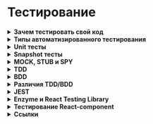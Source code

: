 # Тестирование

<details>

<summary><strong>Зачем тестировать свой код</strong></summary>

* ты продумываешь детали еще до реализации, это помогает абстрагироваться от кода и уловить непонятные моменты в ТЗ на самом раннем этапе
* помогают наладить коммуникацию между разными членами команды: разработчиком, тестировщиком, менеджером и тд.
* раньше отлавливаются ошибки в коде, а чем раньше поймана бага, тем дешевле ее пофиксить
* меньше переходов туда-обратно таска от разработчика к тестировщику, значит, таски быстрее доедут до прода и меньше придется переключаться между тасками
* разгружаете своих ручных тестировщиков. Регрессионное тестирование — процесс очень трудоемкий. Если все покрыто автотестами, им достаточно просто описать тест-кейсы, код могут написать автоматизатор или разработчик
* можно смелее делать рефакторинг
* хорошие тесты — это еще и документация, и они помогают быстрее адаптироваться новым членам команды
* очень важно при использовании Agile-методик потому что они подразумевают `непрерывную интеграцию (CI)` и `непрерывную доставку (Continuous Delivery/CD)` — слитый merge-request сразу идёт в production. Автоматизированные сборки, автоматизированное тестирование и т.д.

\


</details>

<details>

<summary><strong>Типы автоматизированного тестирования</strong></summary>

Существует сразу несколько различных типов автоматизированного тестирования программного обеспечения.\
Это - некоторые из наиболее распространенных

* `Unit-тестирование` — проверка работы отдельных модулей по отдельности. Изолированно тестируем мин. сущности.\
  Компонентное/Модульное/Unit тестирование часто смешивают, точную разницу установить трудно.\
  При юнит-тестировании мы используем реальные объекты и драйверы как функциональные параметры, в модульном тестировании Юнит-тестами называют проверки отдельных классов нашего приложения, и это `техника белого ящика`.\
  – как особые значения.Классы это тоже «составная часть, элемент чего-либо» => юнит-тестирование — это разновидность компонентного тестирования, чаще всего используемая разработчиками.\

* `Модульное тестирование` — проверка работы отдельных модулей по отдельности. Например: конкретная функция возвращает ожидаемое значение, и предоставляет некоторые известные входные данные.\

* `Компонентное тестирование` — проверяем работу отдельного компонента. Каждый компонент должен находиться в независимом и контролируемом состоянии.\
  Тестирование составных частей программы по отдельности, изолированно.\
  Модульное тестирование от компонентного отличается тем, что в компонентном используют реальные объекты и драйверы, а в модульном – конкретные значения.\

* `Тест на «запах дыма»` — для проверки работоспособности системы. Например, в React - приложении мы можем визуализировать основной компонент приложения и вызывать его через день. Если он отображается правильно, мы можем быть уверены в том, что наше приложение будет отображаться в браузере.\

* `Интеграционный тест` — для проверки того, что два модуля (или более) могут хорошо работать вместе. Например, можно запустить тест, чтобы убедиться, что сервер и база данных действительно обмениваются данными.\

* `Функциональный тест` — для проверки того, что система соответствует своей функциональной спецификации.\

* `Сквозное тестирование` — использует приложение так же, как оно будет использоваться в реальном мире. Вы можете использовать такой инструмент, как cypress для E2E тестов.\

* `Приемочный тест` — Обычно подобный тест осуществляет владелец бизнеса, чтобы убедиться в том, что система соответствует спецификациям.\

* `Тест производительности` — чтобы увидеть, как система работает при значительной нагрузке. В веб-интерфейсе речь обычно идет о том, как быстро приложение загружается в браузер пользователя.

**Ссылки**

* [Как протестировать React-приложения с помощью React Testing Library](https://www.internet-technologies.ru/articles/test-react-priloz-s-pom-react-testing-library.html)
* [Модульное, компонентное и юнит-тестирование](https://natalyarukol.ru/2011/05/15/modulnoe-komponentnoe-i-yunit-testir/)
* [Модульное/юнит/компонентное тестирование](https://github.com/VladislavEremeev/QA\_bible/blob/master/vidy-metody-urovni-testirovaniya/modulnoe-yunit-komponentnoe-testirovanie-module-unit-component-testing.md)

\


</details>

<details>

<summary><strong>Unit тесты</strong></summary>

Проверка работы отдельных модулей самих по себе. Тестируем минимальные сущности по отдельности.

Например:

* Отдельно проверяем наличие кнопки на экране
* Отдельно проверяем какой текст на ней выводится
* Отдельно проверяем корректно ли работает её нажатие

\


</details>

<details>

<summary><strong>Snapshot тесты</strong></summary>

Тесты, которые делают скриншот экрана (эталонный скриншот) и сравнивают с актуальным скриншотом, который делается во время прогона тестов.

\


</details>

<details>

<summary><strong>MOCK, STUB и SPY</strong></summary>

При тестировании часто приходится заменять настоящие объекты «заглушками», чтобы тесты были проще и прямолинейнее.\
Два основных вида таких «заглушек»:

* `Stub` — заменяют объекты, но сами ничего не проверяют.
  * Их реализация простая, а зачастую — даже ничего не делает вовсе.
  * Нужны, чтобы заменить собой зависимость в системе и упростить окружение для тестов.
* `Mock` — тоже заменяют зависимости, но при этом позволяют проверять предположения.
  * Могут следить за вызовами методов, аргументами этих вызовов и т. д.
  * Моки удобны при тестировании функций с побочными эффектами
* `Spy` — следят за тем, какие функции у зависимостей вызываются.
  * По желанию могут также имитировать возвращаемые значения для этих методов
  * можно рассматривать как разновидность `Mock`

`Фиктивные объекты` — объекты-заменители зависимостей для тестируемых функций. Они реализуют те же интерфейсы, что и настоящие зависимости, но сильно проще в реализации.

Фиктивные объекты можно представить как беговые дорожки, которые заменяют собой настоящий большой парк. Только стабы — это дорожки попроще: крутящаяся лента без дисплея и настроек; а моки — дорожки, которые следят за темпом, ускорением, сердцебиением и т.д.

И стабы, и моки помогают избежать «постройки целого парка» при тестировании, но стабы нужны лишь для того, чтобы просто было, где бегать, а моки — чтобы знать, как именно проходила пробежка.

**«Если можно не мокать — лучше не мокать»** — чем меньше инфраструктуры для тестирования и объектов, за которыми надо следить и обновлять, тем быстрее и проще будет проходить работа с тестами.

**Ссылки**

* [Дока - Фиктивные объекты и данные, моки, стабы](https://doka.guide/js/testing-and-fake-objects/)

\


</details>

<details>

<summary><strong>TDD</strong></summary>

`Test Driven Development` — разработка через тестирование Подход, когда вначале пишутся тесты, а потом разрабатывается кусок программы из удовлетворяющий Хорошо подходит для `юнит-тестирования` (проверка работы отдельных модулей самих по себе). `TDD` проверяет работу функций.

**Юнит-тесты**\
Система состоит из маленьких блоков, функций (компоненты, селекторы, редьюсеры...). Каждый из них тестируем

**Преимущества**\


* Программа будет удобной (в частности её интерфейсы) — мы начинаем ей пользоваться до того как создали. А не «создали, теперь придумаем как её удобно использовать»
* Будет стройная модульная архитектура (иначе тестами не покроешь)
* Будет 100% покрытие тестами
* Тестирование и дебаг становится простым
* Можем отследить что возникли какие-то сайд-эффекты и побочные баги в связи с вводом новой функциональности. Есть 5 фич, все работают. Добавили шестую - одна из первых пяти сломалась. Так могли бы и не заметить - но тесты выявят проблему.
* В результате время на разработку уменьшается, т.к. правок меньше, режим дебага упрощается и логика изначально продумывается лучше.

**Недостатки**

* если заказчик не сказал точные требования - затраты времени будут большими. Когда даже ещё непонятно - как это будет работать (сегодня сказали «сделайте желтое», завтра: «пофиг на цвет, делайте прямоугольное»).

\


</details>

<details>

<summary><strong>BDD</strong></summary>

`Behavior Driven Development` — разработка на основе поведения Расширение TDD-подхода. Хорошо подходит для тестирования `интеграционного` (как отдельные модули работают друг с другом) и `e2e` (проверка всей системы целиком). `BDD` проверяет пользовательские сценарии.

\


</details>

<details>

<summary><strong>Различия TDD/BDD</strong></summary>

* `TDD` хорошо подходит для юнит-тестирования, т.е. для проверки работы отдельных модулей самих по себе.
* `BDD` хорошо подходит для тестирования `интеграционного` (как отдельные модули работают друг с другом) и `e2e` (проверка всей системы целиком).
* `TDD`: тесты сразу реализуются в коде,
* `BDD` чаще всего описываются шаги на языке, понятном всем, а не только разработчикам.
* `TDD`: юнит-тесты пишут сами разработчики.
* `BDD` требует объедения усилий разных членов команды. Обычно тест-кейсы (шаги) описываются ручным тестировщиком или аналитиком и воплощаются в код тестировщиком-автоматизатором. В нашей команде мы (фронтенедеры) описываем шаги вместе с тестировщиками, а код тестов пишет фронтенд-команда.
* `TDD` проверяет работу функций
* `BDD` проверяет пользовательские сценарии.

\


</details>

<details>

<summary><strong>JEST</strong></summary>

Среда запуска тестов JavaScript, фрэймворк.\
В `CreateReactApp` встроена изначально.

Разработана Facebook

Это фреймворк, разработанный с учетом простоты и предлагающий мощный и элегантный API для создания изолированных тестов, сравнения снимков, фиксации, покрытия тестами и многого другого.

Jest — это раннер на основе Node. Это означает, что тесты всегда выполняются в среде Node, а не в реальном браузере.

* [Hexlet - JS: React. Тестирование](https://ru.hexlet.io/courses/js-react/lessons/tests/theory\_unit)
* [Habr - React: тестируем компоненты с помощью Jest и Testing Library](https://habr.com/ru/company/timeweb/blog/670480/)
* [Тестирование компонентов в React с использованием Jest: основы](https://code.tutsplus.com/ru/articles/testing-components-in-react-using-jest-the-basics--cms-28934)
* [IT-Kamasutra #92 - Тестируем компоненты, тесты, react-test-renderer](https://youtu.be/Kyc\_Z\_2b2Hc)
* [IT-Kamasutra #92 - как протестить APP](https://youtu.be/Kyc\_Z\_2b2Hc?t=1653)
* [Habr - React: тестируем компоненты с помощью Jest и Testing Library](https://habr.com/ru/company/timeweb/blog/670480/)
* [Hexlet - Unit-тестирование React](https://ru.hexlet.io/courses/js-react/lessons/tests/theory\_unit)
* [Тестирование компонентов в React с использованием Jest: основы](https://code.tutsplus.com/ru/articles/testing-components-in-react-using-jest-the-basics--cms-28934)
* [Как протестировать React-приложения с помощью React Testing Library](https://www.internet-technologies.ru/articles/test-react-priloz-s-pom-react-testing-library.html)

**Пример**

```js
describe('ProductHeader', () => {

  it('passing test', () => {
    expect(true).toBeTruthy();
  })

  it('failing test', () => {
    expect(false).toBeTruthy();
  })
})
```

**Описание**

* Набор тестов начинается с блока `describe` — глобальная функция Jest, принимает два параметра:
  * название набора тестов,
  * фактическая реализация.\

*   `it()` — каждый `it()` в наборе тестов соответствует тесту или спецификации.\


    * ```js
      it('failing test', () => {
         expect(false).toBeTruthy();
      })
      ```

    ```
    ```
* `matchers` — сопоставители для сравнения значений. Используются для проверки равенства, сравнения двух чисел или строк и проверки правильности выражений.
  * Список популярных матчей в Jest:
    * toBe();
    * toBeNull()
    * toBeDefined()
    * toBeUndefined()
    * toBeTruthy ()
    * toBeFalsy()
    * toBeGreaterThan()
    * toBeLesserThan()
    * toMatch()
    * toContain()
  * [Справочник](https://jestjs.io/docs/en/using-matchers)
  * Пример:
    * ```js
      test('two plus two is four', () => {
        expect(2 + 2).toBe(4);
      });
      ```
* `expects` — ожидание. Утверждение, которое либо возвращает `true` / `false`.
  * Когда все утверждения в спецификации верны, говорят, что они прошли. В противном случае тест считается неудачным.
  * Тест содержит одно или несколько ожиданий, которые проверяют состояние кода.\

  * `expects(true).toBeTruthy();`
* Запуск набора тестов в «Create React APP» - `yarn test`

\


</details>

<details>

<summary><strong>Enzyme и React Testing Library</strong></summary>

Когда дело доходит до тестирования React-приложений, есть сразу несколько возможных вариантов, наиболее распространенными из которых являются `Enzyme` и `React Testing Library`.

**React Testing Library**

Библиотека для тестирования JavaScript, созданная специально для тестирования компонентов React.\
Имитирует взаимодействие пользователя с изолированными компонентами и утверждает их выходные данные, чтобы гарантировать правильное поведение пользовательского интерфейса.

В `CreateReactApp` надо устанавливать отдельно?\
Официальная рекомендация команды разработчиков React.

Если вы хотите протестировать компоненты отдельно от дочерних компонентов, которые они отображают, мы рекомендуем использовать react-testing-library. react-testing-library— это библиотека для тестирования компонентов React таким образом, чтобы они были похожи на то, как эти компоненты используются конечными пользователями. Он хорошо подходит для модульного, интеграционного и сквозного тестирования компонентов и приложений React. Он работает более непосредственно с узлами DOM, и поэтому рекомендуется использовать с jest-dom для улучшенных утверждений.

React Testing Library является подмножеством семейства пакетов @testing-library. Ее философия очень проста. Вашим пользователям все равно, используете ли вы redux или context для управления состоянием. Они меньше заботятся о простоте хуков или о различии между классом и функциональными компонентами. Они просто хотят, чтобы приложение работало определенным образом. Поэтому не удивительно, что основным руководящим принципом этой библиотеки является:

«Чем больше ваши тесты похожи на то, как используется ваше программное обеспечение, тем больше уверенности они могут вам дать».

Поэтому, что бы вы ни делали, помните о конечных пользователях и тестируйте приложение так, как они будут его использовать или уже используют.

Выбор React Testing Library предоставляет целый ряд преимуществ. Во-первых, с ней гораздо легче начать работать. Каждый новый проект React, загруженный с помощью Create-React-App,поставляется с настроенными React Testing Library и Jest. Документация React также рекомендует этот инструмент в качестве библиотеки тестирования. Наконец, руководящий принцип имеет большой смысл - функциональность, а не детали реализации.

\


</details>

<details>

<summary><strong>Тестирование React-component</strong></summary>

См. «React - Тестирование React-component»

\


</details>

<details>

<summary><strong>Ссылки</strong></summary>

* [Что такое TDD и BDD на пальцах, и что должен знать о них фронтендер](https://medium.com/@lucyhackwrench/%D1%87%D1%82%D0%BE-%D1%82%D0%B0%D0%BA%D0%BE%D0%B5-tdd-%D0%B8-bdd-%D0%BD%D0%B0-%D0%BF%D0%B0%D0%BB%D1%8C%D1%86%D0%B0%D1%85-%D0%B8-%D1%87%D1%82%D0%BE-%D0%B4%D0%BE%D0%BB%D0%B6%D0%B5%D0%BD-%D0%B7%D0%BD%D0%B0%D1%82%D1%8C-%D0%BE-%D0%BD%D0%B8%D1%85-%D1%84%D1%80%D0%BE%D0%BD%D1%82%D0%B5%D0%BD%D0%B4%D0%B5%D1%80-701a10e06bb9)
* [IT-ликбез из тачилы. TDD - Разработка посредством тестирования](https://youtu.be/LGgMD\_Evz\_M)
* [IT-Kamasutra #89 - Тесты, jest, tdd, тестируем reducer - React JS](https://youtu.be/fJlx8B9cU7w)
* [https://learn.javascript.ru/testing-mocha - Автоматическое тестирование c использованием фреймворка Mocha](https://learn.javascript.ru/testing-mocha)

\


</details>

